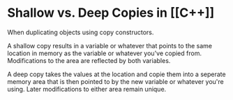 # Shallow vs. Deep Copies in [[C++]]

When duplicating objects using copy constructors.

A shallow copy results in a variable or whatever that points to the same location in memory as the variable or whatever you've copied from. Modifications to the area are reflected by both variables.

A deep copy takes the values at the location and copie them into a seperate memory area that is then pointed to by the new variable or whatever you're using. Later modifications to either area remain unique.

